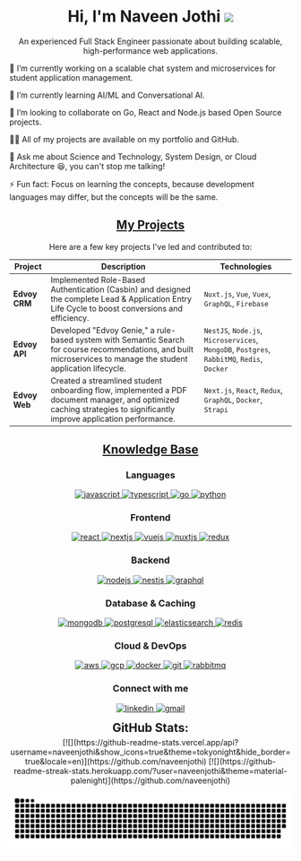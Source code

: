 <h1 align="center">Hi, I'm Naveen Jothi <img width="30px" src="https://raw.githubusercontent.com/iampavangandhi/iampavangandhi/master/gifs/Hi.gif"></h1>
<p font-size="20" align="center">An experienced Full Stack Engineer passionate about building scalable, high-performance web applications.</p>

🔭 I’m currently working on a scalable chat system and microservices for student application management.

🌱 I’m currently learning AI/ML and Conversational AI.

🤝 I’m looking to collaborate on Go, React and Node.js based Open Source projects.

👨‍💻 All of my projects are available on my portfolio and GitHub.

💬 Ask me about Science and Technology, System Design, or Cloud Architecture 😆, you can't stop me talking!

⚡ Fun fact: Focus on learning the concepts, because development languages may differ, but the concepts will be the same.

<h2 align="center"><u><b>My Projects</b></u></h2>

<p align="center">Here are a few key projects I've led and contributed to:</p>

<table align="center">
<thead>
<tr>
<th>Project</th>
<th>Description</th>
<th>Technologies</th>
</tr>
</thead>
<tbody>
<tr>
<td><strong>Edvoy CRM</strong></td>
<td>Implemented Role-Based Authentication (Casbin) and designed the complete Lead & Application Entry Life Cycle to boost conversions and efficiency.</td>
<td><code>Nuxt.js</code>, <code>Vue</code>, <code>Vuex</code>, <code>GraphQL</code>, <code>Firebase</code></td>
</tr>
<tr>
<td><strong>Edvoy API</strong></td>
<td>Developed "Edvoy Genie," a rule-based system with Semantic Search for course recommendations, and built microservices to manage the student application lifecycle.</td>
<td><code>NestJS</code>, <code>Node.js</code>, <code>Microservices</code>, <code>MongoDB</code>, <code>Postgres</code>, <code>RabbitMQ</code>, <code>Redis</code>, <code>Docker</code></td>
</tr>
<tr>
<td><strong>Edvoy Web</strong></td>
<td>Created a streamlined student onboarding flow, implemented a PDF document manager, and optimized caching strategies to significantly improve application performance.</td>
<td><code>Next.js</code>, <code>React</code>, <code>Redux</code>, <code>GraphQL</code>, <code>Docker</code>, <code>Strapi</code></td>
</tr>
</tbody>
</table>

<h2 align="center"><u><b>Knowledge Base</b></u></h2>

<h3 align="center">Languages</h3>
<p align="center">
<a href="https://developer.mozilla.org/en-US/docs/Web/JavaScript" target="_blank">
<img src="https://img.shields.io/badge/Javascript-F7DF1E.svg?style=for-the-badge&logo=javascript&logoColor=black" alt="javascript"/>
</a>
<a href="https://www.typescriptlang.org/" target="_blank">
<img src="https://img.shields.io/badge/typescript-3178C6.svg?style=for-the-badge&logo=typescript&logoColor=white" alt="typescript"/>
</a>
<a href="https://golang.org/" target="_blank">
<img src="https://www.google.com/search?q=https://img.shields.io/badge/Go-00ADD8.svg%3Fstyle%3Dfor-the-badge%26logo%3Dgo%26logoColor%3Dwhite" alt="go"/>
</a>
<a href="https://www.python.org/" target="_blank">
<img src="https://www.google.com/search?q=https://img.shields.io/badge/python-3776AB.svg%3Fstyle%3Dfor-the-badge%26logo%3Dpython%26logoColor%3Dwhite" alt="python"/>
</a>
</p>

<h3 align="center">Frontend</h3>
<p align="center">
<a href="https://reactjs.org/" target="_blank">
<img src="https://img.shields.io/badge/reactjs-61DAFB.svg?style=for-the-badge&logo=react&logoColor=black" alt="react"/>
</a>
<a href="https://nextjs.org/" target="_blank">
<img src="https://www.google.com/search?q=https://img.shields.io/badge/Next.js-000000.svg%3Fstyle%3Dfor-the-badge%26logo%3Dnextdotjs%26logoColor%3Dwhite" alt="nextjs"/>
</a>
<a href="https://vuejs.org/" target="_blank">
<img src="https://www.google.com/search?q=https://img.shields.io/badge/Vue.js-4FC08D.svg%3Fstyle%3Dfor-the-badge%26logo%3Dvuedotjs%26logoColor%3Dwhite" alt="vuejs"/>
</a>
<a href="https://nuxtjs.org/" target="_blank">
<img src="https://www.google.com/search?q=https://img.shields.io/badge/Nuxt.js-00DC82.svg%3Fstyle%3Dfor-the-badge%26logo%3Dnuxtdotjs%26logoColor%3Dwhite" alt="nuxtjs"/>
</a>
<a href="https://redux.js.org" target="_blank">
<img src="https://img.shields.io/badge/redux-764ABC.svg?style=for-the-badge&logo=redux&logoColor=white" alt="redux"/>
</a>
</p>

<h3 align="center">Backend</h3>
<p align="center">
<a href="https://nodejs.org" target="_blank">
<img src="https://img.shields.io/badge/node.js-339933.svg?style=for-the-badge&logo=nodedotjs&logoColor=white" alt="nodejs"/>
</a>
<a href="https://nestjs.com/" target="_blank">
<img src="https://www.google.com/search?q=https://img.shields.io/badge/NestJS-E0234E.svg%3Fstyle%3Dfor-the-badge%26logo%3Dnestjs%26logoColor%3Dwhite" alt="nestjs"/>
</a>
<a href="https://graphql.org" target="_blank">
<img src="https://www.google.com/search?q=https://img.shields.io/badge/GraphQL-E10098.svg%3Fstyle%3Dfor-the-badge%26logo%3Dgraphql%26logoColor%3Dwhite" alt="graphql" />
</a>
</p>

<h3 align="center">Database & Caching</h3>
<p align="center">
<a href="https://www.mongodb.com/" target="_blank">
<img src="https://img.shields.io/badge/mongodb-47A248.svg?style=for-the-badge&logo=mongodb&logoColor=white" alt="mongodb"/>
</a>
<a href="https://www.postgresql.org" target="_blank">
<img src="https://img.shields.io/badge/postgreSQL-4169E1.svg?style=for-the-badge&logo=postgresql&logoColor=white" alt="postgresql"/>
</a>
<a href="https://www.elastic.co/" target="_blank">
<img src="https://www.google.com/search?q=https://img.shields.io/badge/ElasticSearch-005571.svg%3Fstyle%3Dfor-the-badge%26logo%3Delasticsearch%26logoColor%3Dwhite" alt="elasticsearch"/>
</a>
<a href="https://redis.io" target="_blank">
<img src="https://img.shields.io/badge/redis-DC382D.svg?style=for-the-badge&logo=redis&logoColor=white" alt="redis"/>
</a>
</p>

<h3 align="center">Cloud & DevOps</h3>
<p align="center">
<a href="https://aws.amazon.com/" target="_blank">
<img src="https://www.google.com/search?q=https://img.shields.io/badge/AWS-232F3E.svg%3Fstyle%3Dfor-the-badge%26logo%3Damazon-aws%26logoColor%3Dwhite" alt="aws"/>
</a>
<a href="https://cloud.google.com/" target="_blank">
<img src="https://www.google.com/search?q=https://img.shields.io/badge/Google_Cloud-4285F4%3Fstyle%3Dfor-the-badge%26logo%3Dgoogle-cloud%26logoColor%3Dwhite" alt="gcp"/>
</a>
<a href="https://www.docker.com/" target="_blank">
<img src="https://img.shields.io/badge/docker-2496ED.svg?style=for-the-badge&logo=docker&logoColor=white" alt="docker"/>
</a>
<a href="https://git-scm.com/" target="_blank">
<img src="https://img.shields.io/badge/git-F05032.svg?style=for-the-badge&logo=git&logoColor=white" alt="git"/>
</a>
<a href="https://www.rabbitmq.com" target="_blank">
<img src="https://www.google.com/search?q=https://img.shields.io/badge/Rabbitmq-FF6600.svg%3Fstyle%3Dfor-the-badge%26logo%3Drabbitmq%26logoColor%3Dwhite" alt="rabbitmq"/>
</a>
</p>

<h3 align="center">Connect with me</h3>

<p align="center">
<a href="https://www.google.com/search?q=https://linkedin.com/in/naveen-jothi" target="_blank">
<img src="https://img.shields.io/badge/Linked%20In-0A66C2.svg?style=for-the-badge&logo=linkedin&logoColor=white" alt="linkedin"/>
</a>
<a href="mailto:naveenjothi040@gmail.com?subject=Hello from GitHub!" target="_blank">
<img src="https://www.google.com/search?q=https://img.shields.io/badge/Gmail-D14836.svg%3Fstyle%3Dfor-the-badge%26logo%3Dgmail%26logoColor%3Dwhite" alt="gmail"/>
</a>
</p>

<div align="center">
<h2 align="center" style="margin: 5px 10px;">GitHub Stats:</h2>
[![](https://github-readme-stats.vercel.app/api?username=naveenjothi&show_icons=true&theme=tokyonight&hide_border=true&locale=en)](https://github.com/naveenjothi)
[![](https://github-readme-streak-stats.herokuapp.com/?user=naveenjothi&theme=material-palenight)](https://github.com/naveenjothi)
</div>

<p align="center">
  <img  src="https://raw.githubusercontent.com/naveenjothi/naveenjothi/main/github-contribution-grid-snake.svg"
    alt="example" />
</p>
